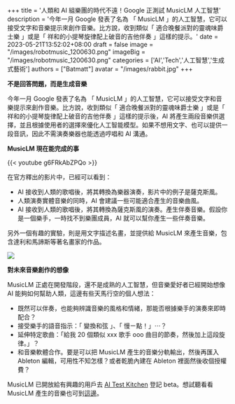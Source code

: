 +++
title = '人類和 AI 組樂團的時代不遠！Google 正測試 MusicLM 人工智慧'
description = '今年一月 Google 發表了名為 「 MusicLM 」的人工智慧，它可以接受文字和音樂提示來創作音樂。比方說，收到類似「 適合晚餐派對的靈魂味爵士樂 」或是「 祥和的小提琴旋律配上破音的吉他伴奏 」這樣的提示。'
date = 2023-05-21T13:52:02+08:00
draft = false
image = "/images/robotmusic_1200630.png"
imageBig = "/images/robotmusic_1200630.png"
categories = ['AI','Tech','人工智慧','生成式藝術']
authors = ["Batmatt"]
avatar = "/images/rabbit.jpg"
+++

**不是回答問題，而是生成音樂**

今年一月 Google 發表了名為 「 MusicLM 」的人工智慧，它可以接受文字和音樂提示來創作音樂。比方說，收到類似「 適合晚餐派對的靈魂味爵士樂 」或是「 祥和的小提琴旋律配上破音的吉他伴奏 」這樣的提示後，AI 將產生兩段音樂供選擇，並且根據使用者的選擇來優化人工智能模型。如果不想用文字、也可以提供一段音訊，因此不需演奏樂器也能透過哼唱和 AI 溝通。

**MusicLM 現在能完成的事**

{{< youtube g6FRkAbZPQo >}}

在官方釋出的影片中，已經可以看到：

*   AI 接收到人類的歌唱後，將其轉換為樂器演奏，影片中的例子是薩克斯風。
*   人類演奏實體音樂的同時，AI 會建議一些可能適合產生的音樂曲風。
*   AI 接收到人類的歌唱後，將其轉換為薩克斯風的演奏。產生伴奏音樂。假設你是一個樂手，一時找不到樂團成員，AI 就可以幫你產生一些伴奏音樂。

另外一個有趣的實驗，則是用文字描述名畫，並提供給 MusicLM 來產生音樂，包含達利和馬諦斯等著名畫家的作品。

[![](https://www.aphorizm.com/wp-content/uploads/2023/05/Screenshot-2023-05-21-at-9.34.26-PM-1-1024x327.png)](https://google-research.github.io/seanet/musiclm/examples/)

**對未來音樂創作的想像**

MusicLM 正處在開發階段，還不是成熟的人工智慧，但音樂愛好者已經開始想像 AI 能夠如何幫助人類，這邊有些天馬行空的個人想法：

*   既然可以伴奏，也能夠辨識音樂的風格和情緒，那能否根據樂手的演奏來即時配合？
*   接受樂手的語音指示：「 變換和弦 」、「 慢ㄧ點！」⋯？
*   延伸特定歌曲：「給我 20 個類似 xxx 歌手 ooo 曲目的節奏，然後加上這段旋律。」？
*   和音樂軟體合作。要是可以把 MusicLM 產生的音樂分軌輸出，然後再匯入 Ableton 編輯，可用性不知怎樣？或者乾脆內建在 Ableton 裡面然後收個授權費？

MusicLM 已開放給有興趣的用戶去 [AI Test Kitchen](https://aitestkitchen.withgoogle.com/) 登記 beta。想試聽看看 MusicLM 產生的音樂也可到[這邊](https://google-research.github.io/seanet/musiclm/examples/)。